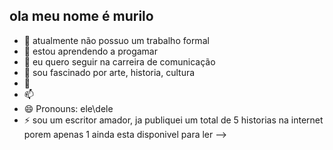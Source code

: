 ## ola meu nome é murilo


- 🔭 atualmente não possuo um trabalho formal
- 🌱 estou aprendendo a progamar
- 👯 eu quero seguir na carreira de comunicação
- 🤔 sou fascinado por arte, historia, cultura 
- 💬 
- 📫 
- 😄 Pronouns: ele\dele
- ⚡  sou um escritor amador, ja publiquei um total de 5 historias na internet porem apenas 1 ainda esta disponivel para ler
-->


<!--
**MuriloANDOR/MuriloANDOR** is a ✨ _special_ ✨ repository because its `README.md` (this file) appears on your GitHub profile.

Here are some ideas to get you started:

- 🔭 atualmente não possuo um trabalho formal
- 🌱 
- 👯 I’m looking to collaborate on ...
- 🤔 I’m looking for help with ...
- 💬 Ask me about ...
- 📫 How to reach me: ...
- 😄 Pronouns: ele\dele
- ⚡ Fun fact: sou um escritor amador, ja publiquei um total de 5 historias na internet porem apenas 1 ainda esta disponivel para ler
-->
